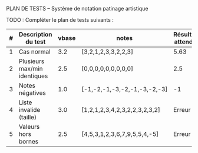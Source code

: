 PLAN DE TESTS – Système de notation patinage artistique

TODO : Compléter le plan de tests suivants : 

| # | Description du test          | vbase | notes                         | Résultat attendu | Résultat obtenu |
|---|------------------------------|-------|-------------------------------|------------------|-----------------|
| 1 | Cas normal                   | 3.2   | [3,2,1,2,3,3,2,2,3]           | 5.63             | 5.63            |
| 2 | Plusieurs max/min identiques | 2.5   | [0,0,0,0,0,0,0,0,0]           | 2.5              | 2.5             |
| 3 | Notes négatives              | 1.0   | [-1,-2,-1,-3,-2,-1,-3,-2,-3]  | -1               |                 |
| 4 | Liste invalide (taille)      | 3.0   | [1,2,1,2,3,4,2,3,2,2,3,2,3,2] | Erreur           |                 |
| 5 | Valeurs hors bornes          | 2.5   | [4,5,3,1,2,3,6,7,9,5,5,4,-5]  | Erreur           |                 |

